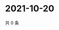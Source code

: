 # 2021-10-20

共 0 条

<!-- BEGIN WEIBO -->
<!-- 最后更新时间 Wed Oct 20 2021 11:14:29 GMT+0800 (China Standard Time) -->

<!-- END WEIBO -->
